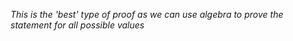 *This is the 'best' type of proof as we can use algebra to prove the statement for all possible values*